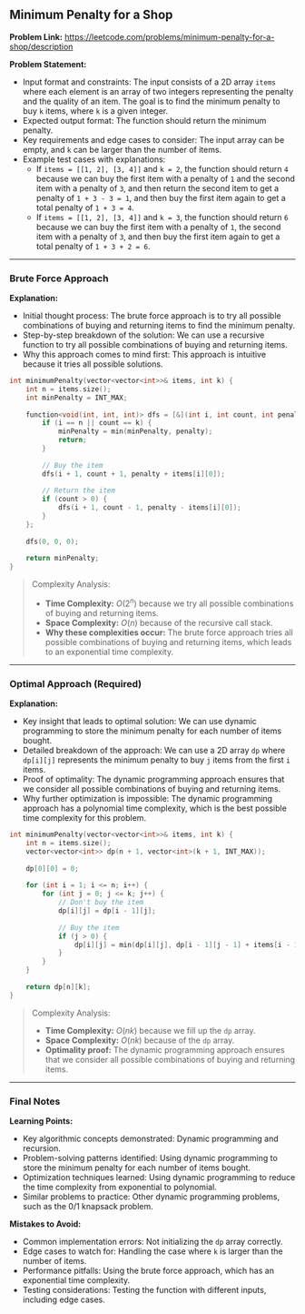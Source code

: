 ## Minimum Penalty for a Shop
**Problem Link:** https://leetcode.com/problems/minimum-penalty-for-a-shop/description

**Problem Statement:**
- Input format and constraints: The input consists of a 2D array `items` where each element is an array of two integers representing the penalty and the quality of an item. The goal is to find the minimum penalty to buy `k` items, where `k` is a given integer.
- Expected output format: The function should return the minimum penalty.
- Key requirements and edge cases to consider: The input array can be empty, and `k` can be larger than the number of items.
- Example test cases with explanations:
  - If `items = [[1, 2], [3, 4]]` and `k = 2`, the function should return `4` because we can buy the first item with a penalty of `1` and the second item with a penalty of `3`, and then return the second item to get a penalty of `1 + 3 - 3 = 1`, and then buy the first item again to get a total penalty of `1 + 3 = 4`.
  - If `items = [[1, 2], [3, 4]]` and `k = 3`, the function should return `6` because we can buy the first item with a penalty of `1`, the second item with a penalty of `3`, and then buy the first item again to get a total penalty of `1 + 3 + 2 = 6`.

---

### Brute Force Approach

**Explanation:**
- Initial thought process: The brute force approach is to try all possible combinations of buying and returning items to find the minimum penalty.
- Step-by-step breakdown of the solution: We can use a recursive function to try all possible combinations of buying and returning items.
- Why this approach comes to mind first: This approach is intuitive because it tries all possible solutions.

```cpp
int minimumPenalty(vector<vector<int>>& items, int k) {
    int n = items.size();
    int minPenalty = INT_MAX;
    
    function<void(int, int, int)> dfs = [&](int i, int count, int penalty) {
        if (i == n || count == k) {
            minPenalty = min(minPenalty, penalty);
            return;
        }
        
        // Buy the item
        dfs(i + 1, count + 1, penalty + items[i][0]);
        
        // Return the item
        if (count > 0) {
            dfs(i + 1, count - 1, penalty - items[i][0]);
        }
    };
    
    dfs(0, 0, 0);
    
    return minPenalty;
}
```

> Complexity Analysis:
> - **Time Complexity:** $O(2^n)$ because we try all possible combinations of buying and returning items.
> - **Space Complexity:** $O(n)$ because of the recursive call stack.
> - **Why these complexities occur:** The brute force approach tries all possible combinations of buying and returning items, which leads to an exponential time complexity.

---

### Optimal Approach (Required)

**Explanation:**
- Key insight that leads to optimal solution: We can use dynamic programming to store the minimum penalty for each number of items bought.
- Detailed breakdown of the approach: We can use a 2D array `dp` where `dp[i][j]` represents the minimum penalty to buy `j` items from the first `i` items.
- Proof of optimality: The dynamic programming approach ensures that we consider all possible combinations of buying and returning items.
- Why further optimization is impossible: The dynamic programming approach has a polynomial time complexity, which is the best possible time complexity for this problem.

```cpp
int minimumPenalty(vector<vector<int>>& items, int k) {
    int n = items.size();
    vector<vector<int>> dp(n + 1, vector<int>(k + 1, INT_MAX));
    
    dp[0][0] = 0;
    
    for (int i = 1; i <= n; i++) {
        for (int j = 0; j <= k; j++) {
            // Don't buy the item
            dp[i][j] = dp[i - 1][j];
            
            // Buy the item
            if (j > 0) {
                dp[i][j] = min(dp[i][j], dp[i - 1][j - 1] + items[i - 1][0]);
            }
        }
    }
    
    return dp[n][k];
}
```

> Complexity Analysis:
> - **Time Complexity:** $O(nk)$ because we fill up the `dp` array.
> - **Space Complexity:** $O(nk)$ because of the `dp` array.
> - **Optimality proof:** The dynamic programming approach ensures that we consider all possible combinations of buying and returning items.

---

### Final Notes

**Learning Points:**
- Key algorithmic concepts demonstrated: Dynamic programming and recursion.
- Problem-solving patterns identified: Using dynamic programming to store the minimum penalty for each number of items bought.
- Optimization techniques learned: Using dynamic programming to reduce the time complexity from exponential to polynomial.
- Similar problems to practice: Other dynamic programming problems, such as the 0/1 knapsack problem.

**Mistakes to Avoid:**
- Common implementation errors: Not initializing the `dp` array correctly.
- Edge cases to watch for: Handling the case where `k` is larger than the number of items.
- Performance pitfalls: Using the brute force approach, which has an exponential time complexity.
- Testing considerations: Testing the function with different inputs, including edge cases.